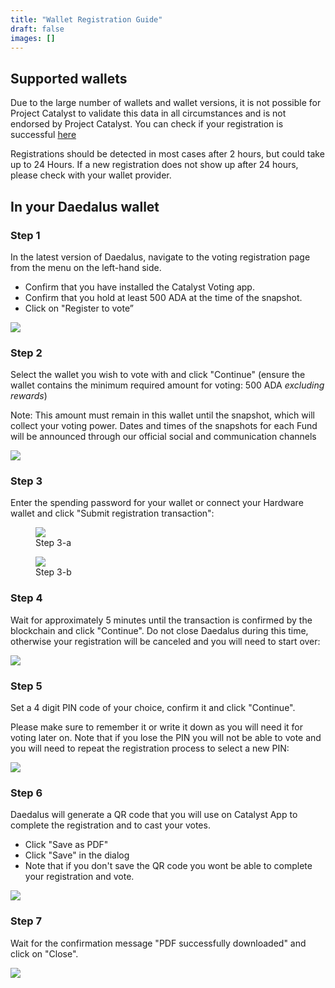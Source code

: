 ```yaml
---
title: "Wallet Registration Guide"
draft: false
images: []
---
```


## Supported wallets

Due to the large number of wallets and wallet versions, it is not possible for Project Catalyst to validate this data in all circumstances and is not endorsed by Project Catalyst. You can check if your registration is successful [here](https://verify.testnet.projectcatalyst.io/)

Registrations should be detected in most cases after 2 hours, but could take up to 24 Hours. If a new registration does not show up after 24 hours, please check with your wallet provider.

## In your Daedalus wallet

### Step 1

In the latest version of Daedalus, navigate to the voting registration page from the menu on the left-hand side.

- Confirm that you have installed the Catalyst Voting app.
- Confirm that you hold at least 500 ADA at the time of the snapshot.
- Click on "Register to vote”

<image src="https://lh4.googleusercontent.com/BfoxzRDCKBpgZacW5VRCOsBYoFjfxFWvMsFbwLFqRRxgzWG3Muz8eJuBic7DaAy39PRJANTPqIdB36o1l-2P8731JZseO0gR8zTL7RlWJstpRC5aeF_IBLP5n2GhpjYwuFqokjVB1wWGJqyacX-uymo">

### Step 2

Select the wallet you wish to vote with and click "Continue" (ensure the wallet contains the minimum required amount for voting: 500 ADA *excluding rewards*)

Note: This amount must remain in this wallet until the snapshot, which will collect your voting power. Dates and times of the snapshots for each Fund will be announced through our official social and communication channels

<image src="https://lh5.googleusercontent.com/TT7-OXdNM-KQJlsnST1SRnPNEF89e9B2MxiDML3nDBymYZ8-lY_-H1EnfrfQnHnvBXqTNxKbstQwOLu4od1Mq9M0WyZxlcRqnE8FV_kh7CoM89GbEJXwPJAOpKmMqUGPWlbcLxLUsjKn3BgD7Xx9YRM">

### Step 3

Enter the spending password for your wallet or connect your Hardware wallet and click "Submit registration transaction":

<figure>
<image src="https://lh4.googleusercontent.com/hNnDsrliOu-pyU5re4vAsKnvJmtvN0Crvf0M-NGDBvrwhAq3f0EUzw3QYTMA8y2-UF1E95uPEKNapNJNnTXK1Gje4nrTsdWX4s_xmfkDJK0VWST1V5EjDYMJbjGQFdpM7b_sbPP7ti4fgB1vL8uSD5M">
<figcaption>Step 3-a</figcaption>
</figure>

<figure>
<image src="https://lh6.googleusercontent.com/KbJ3RlDrGby5vm3LQ0aswWdtkp0fOSt8C8059z35O1WuKwulw68mV8mSR9CEQRH2VW1gNTbzEIKzIvenVoQBMgBuHQftZc54j7zKtNYLaCu6Sze-zjaefkvE11Vn_ErB33pEuFdN-XKDj1QR9LB2tKQ">
<figcaption>Step 3-b</figcaption>
</figure>

### Step 4

Wait for approximately 5 minutes until the transaction is confirmed by the blockchain and click "Continue". Do not close Daedalus during this time, otherwise your registration will be canceled and you will need to start over:

<image src="https://lh5.googleusercontent.com/Z6tajlUWnx6GtwcD2zA8m5xqIbq3Mr7IMeqvGBlI5sr-UiE2Fi5gh5l-NyBj_zxq_FR1XyYL0t1BKOYB-Vr_VChyaY5flTgEI916tN9eaTV75ZHGm-agb3MAwzthbcgLnjmjFgFdj2Da7nYEkk1VevM">

### Step 5

Set a 4 digit PIN code of your choice, confirm it and click "Continue".

Please make sure to remember it or write it down as you will need it for voting later on. Note that if you lose the PIN you will not be able to vote and you will need to repeat the registration process to select a new PIN:

<image src="https://lh5.googleusercontent.com/2VOTVy223kLyfDvegENn5-v1jzVVXdMqKytXv1_a8Mtcw930b3Ll9yqRXDS-VkQ9MrDwr6D2F2NbR0siej5RiwW6ESnlp2djug4eoYM1wLZatwyth1zsFesFErY5mpvOpMDFKP4JwcPzpkOAIJhHNR0">

### Step 6

Daedalus will generate a QR code that you will use on Catalyst App to complete the registration and to cast your votes.

- Click "Save as PDF"
- Click "Save" in the dialog
- Note that if you don't save the QR code you wont be able to complete your registration and vote.

<image src="https://lh6.googleusercontent.com/g9sWys6TIiGkQZ-nFTwF7cD0QP9VFHn-pe-AQblhViLIZuGZqFoygavLw8ifcyIZ9dKtEUFUN1Fq9CyP_J3J880bbwYn62h0ZsoPBHss-wvRU-m41MoaX0p9eAN0sy2FLVtD1SVMa9H57FEgtDBB-uw">

### Step 7

Wait for the confirmation message "PDF successfully downloaded" and click on "Close".

<image src="https://lh6.googleusercontent.com/ewc6v9O5SywHAi51ZSepBw5twjkXTdRv95QTNwkTgYkkYn_Qj23xxCdkiVfn3bOKl30Fl_frblhe2JVKX2HELNEkn32ytOMLKiiZ8udl_YgdkhrlycfuLVR3Y7u-lZicCslrYOnIrZatTmuKNc10J4A">

